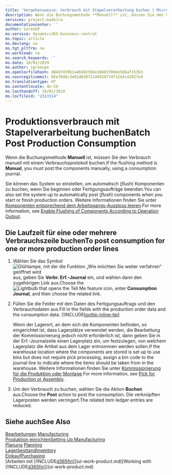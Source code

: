 ```yaml
---
title: 'Vorgehensweise: Verbrauch mit Stapelverarbeitung buchen | Microsoft Docs'
description: Wenn die Buchungsmethode **Manuell** ist, müssen Sie den Verbrauch manuell mit einem Verbrauchsprotokoll buchen.
services: project-madeira
documentationcenter: ''
author: SorenGP
ms.service: dynamics365-business-central
ms.topic: article
ms.devlang: na
ms.tgt_pltfrm: na
ms.workload: na
ms.search.keywords: ''
ms.date: 10/01/2019
ms.author: sgroespe
ms.openlocfilehash: d84d7d3961a466025b6e38665f88ee58baf153b3
ms.sourcegitcommit: 02e704bc3e01d62072144919774f1244c42827e4
ms.translationtype: HT
ms.contentlocale: de-CH
ms.lasthandoff: 10/01/2019
ms.locfileid: "2313314"
---
```

# <a name="batch-post-production-consumption"></a><span data-ttu-id="ca9c8-103">Produktionsverbrauch mit Stapelverarbeitung buchen</span><span class="sxs-lookup"><span data-stu-id="ca9c8-103">Batch Post Production Consumption</span></span>
<span data-ttu-id="ca9c8-104">Wenn die Buchungsmethode **Manuell** ist, müssen Sie den Verbrauch manuell mit einem Verbrauchsprotokoll buchen.</span><span class="sxs-lookup"><span data-stu-id="ca9c8-104">If the flushing method is **Manual**, you must post the components manually, using a consumption journal.</span></span>

<span data-ttu-id="ca9c8-105">Sie können das System so einstellen, um automatisch (*flush*) Komponenten zu buchen, wenn Sie beginnen oder Fertigungsaufträge beenden.</span><span class="sxs-lookup"><span data-stu-id="ca9c8-105">You can also set the system up to automatically post (*flush*) components when you start or finish production orders.</span></span> <span data-ttu-id="ca9c8-106">Weitere Informationen finden Sie unter [Komponenten entsprechend dem Arbeitsgangs-Ausstoss leeren](production-how-to-flush-components-according-to-operation-output.md).</span><span class="sxs-lookup"><span data-stu-id="ca9c8-106">For more information, see [Enable Flushing of Components According to Operation Output](production-how-to-flush-components-according-to-operation-output.md).</span></span>

## <a name="to-post-consumption-for-one-or-more-production-order-lines"></a><span data-ttu-id="ca9c8-107">Die Laufzeit für eine oder mehrere Verbrauchszeile buchen</span><span class="sxs-lookup"><span data-stu-id="ca9c8-107">To post consumption for one or more production order lines</span></span>  
1.  <span data-ttu-id="ca9c8-108">Wählen Sie das Symbol ![Glühlampe, mit der die Funktion „Wie möchten Sie weiter verfahren“ geöffnet wird](media/ui-search/search_small.png "Wie möchten Sie weiter verfahren?") aus, geben Sie **Verbr. Erf.-Journal** ein, und wählen dann den zugehörigen Link aus.</span><span class="sxs-lookup"><span data-stu-id="ca9c8-108">Choose the ![Lightbulb that opens the Tell Me feature](media/ui-search/search_small.png "Tell me what you want to do") icon, enter **Consumption Journal**, and then choose the related link.</span></span>  
2.  <span data-ttu-id="ca9c8-109">Füllen Sie die Felder mit den Daten des Fertigungsauftrags und den Verbrauchsdaten aus.</span><span class="sxs-lookup"><span data-stu-id="ca9c8-109">Fill in the fields with the production order data and the consumption data.</span></span> [!INCLUDE[tooltip-inline-tip](includes/tooltip-inline-tip_md.md)]  

    <span data-ttu-id="ca9c8-110">Wenn der Lagerort, an dem sich die Komponenten befinden, so eingerichtet ist, dass Lagerplätze verwendet werden, die Bearbeitung der Kommissionierung jedoch nicht erforderlich ist, dann geben Sie in der Erf.-Journalzeile einen Lagerplatz ein, um festzulegen, von welchem Lagerplatz die Artikel aus dem Lager entnommen werden sollen.</span><span class="sxs-lookup"><span data-stu-id="ca9c8-110">If the warehouse location where the components are stored is set up to use bins but does not require pick processing, assign a bin code to the journal line to indicate where the items should be taken from in the warehouse.</span></span> <span data-ttu-id="ca9c8-111">Weitere Informationen finden Sie unter [Kommissionierung für die Produktion oder Montage](warehouse-how-to-pick-for-production.md).</span><span class="sxs-lookup"><span data-stu-id="ca9c8-111">For more information, see [Pick for Production or Assembly](warehouse-how-to-pick-for-production.md).</span></span>  
3.  <span data-ttu-id="ca9c8-112">Um den Verbrauch zu buchen, wählen Sie die Aktion **Buchen** aus.</span><span class="sxs-lookup"><span data-stu-id="ca9c8-112">Choose the **Post** action to post the consumption.</span></span> <span data-ttu-id="ca9c8-113">Die verknüpften Lagerposten werden verringert.</span><span class="sxs-lookup"><span data-stu-id="ca9c8-113">The related item ledger entries are reduced.</span></span>

## <a name="see-also"></a><span data-ttu-id="ca9c8-114">Siehe auch</span><span class="sxs-lookup"><span data-stu-id="ca9c8-114">See Also</span></span>  
<span data-ttu-id="ca9c8-115">[Bearbeitungen](production-manage-manufacturing.md)  </span><span class="sxs-lookup"><span data-stu-id="ca9c8-115">[Manufacturing](production-manage-manufacturing.md)  </span></span>  
[<span data-ttu-id="ca9c8-116">Produktion einrichten</span><span class="sxs-lookup"><span data-stu-id="ca9c8-116">Setting Up Manufacturing</span></span>](production-configure-production-processes.md)  
<span data-ttu-id="ca9c8-117">[Planung](production-planning.md)    </span><span class="sxs-lookup"><span data-stu-id="ca9c8-117">[Planning](production-planning.md)    </span></span>  
[<span data-ttu-id="ca9c8-118">Lagerbesttand</span><span class="sxs-lookup"><span data-stu-id="ca9c8-118">Inventory</span></span>](inventory-manage-inventory.md)  
[<span data-ttu-id="ca9c8-119">Einkauf</span><span class="sxs-lookup"><span data-stu-id="ca9c8-119">Purchasing</span></span>](purchasing-manage-purchasing.md)  
<span data-ttu-id="ca9c8-120">[Arbeiten mit [!INCLUDE[d365fin](includes/d365fin_md.md)]](ui-work-product.md)</span><span class="sxs-lookup"><span data-stu-id="ca9c8-120">[Working with [!INCLUDE[d365fin](includes/d365fin_md.md)]](ui-work-product.md)</span></span>
